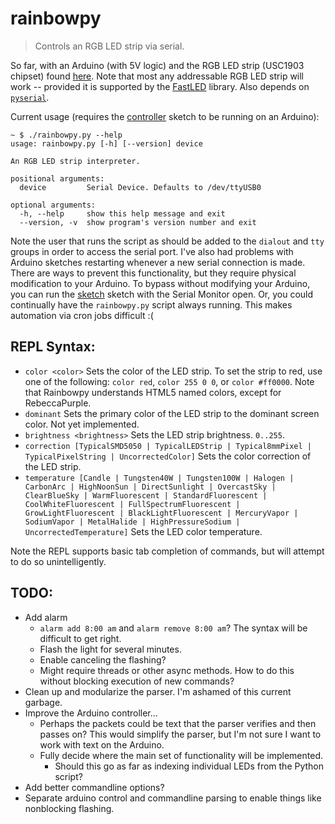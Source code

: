 # rainbowpy
> Controls an RGB LED strip via serial.

So far, with an Arduino (with 5V logic) and the RGB LED strip (USC1903 chipset) found [here](https://moderndevice.com/product/serial-rgb-led-strips-ucs1903/). Note that most any addressable RGB LED strip will work -- provided it is supported by the [FastLED](https://github.com/FastLED/FastLED) library. Also depends on [`pyserial`](https://github.com/pyserial/pyserial).

Current usage (requires the [controller](controller) sketch to be running on an Arduino):

```
~ $ ./rainbowpy.py --help
usage: rainbowpy.py [-h] [--version] device

An RGB LED strip interpreter.

positional arguments:
  device         Serial Device. Defaults to /dev/ttyUSB0

optional arguments:
  -h, --help     show this help message and exit
  --version, -v  show program's version number and exit
```

Note the user that runs the script as should be added to the `dialout` and `tty` groups in order to access the serial port. I've also had problems with Arduino sketches restarting whenever a new serial connection is made. There are ways to prevent this functionality, but they require physical modification to your Arduino. To bypass without modifying your Arduino, you can run the [sketch](controller) sketch with the Serial Monitor open. Or, you could continually have the `rainbowpy.py` script always running. This makes automation via cron jobs difficult :(

## REPL Syntax:

* `color <color>` Sets the color of the LED strip. To set the strip to red, use one of the following: `color red`, `color 255 0 0`, or `color #ff0000`. Note that Rainbowpy understands HTML5 named colors, except for RebeccaPurple.
* `dominant` Sets the primary color of the LED strip to the dominant screen color. Not yet implemented.
* `brightness <brightness>` Sets the LED strip brightness. `0..255`.
* `correction [TypicalSMD5050 | TypicalLEDStrip | Typical8mmPixel | TypicalPixelString | UncorrectedColor]` Sets the color correction of the LED strip.
* `temperature [Candle | Tungsten40W | Tungsten100W | Halogen | CarbonArc | HighNoonSun | DirectSunlight | OvercastSky | ClearBlueSky | WarmFluorescent | StandardFluorescent | CoolWhiteFluorescent | FullSpectrumFluorescent | GrowLightFluorescent | BlackLightFluorescent | MercuryVapor | SodiumVapor | MetalHalide | HighPressureSodium | UncorrectedTemperature]` Sets the LED color temperature.

Note the REPL supports basic tab completion of commands, but will attempt to do so unintelligently.

## TODO:
* Add alarm
    - `alarm add 8:00 am` and `alarm remove 8:00 am`? The syntax will be difficult to get right.
    - Flash the light for several minutes.
    - Enable canceling the flashing?
    - Might require threads or other async methods. How to do this without blocking execution of new commands?
* Clean up and modularize the parser. I'm ashamed of this current garbage.
* Improve the Arduino controller...
    - Perhaps the packets could be text that the parser verifies and then passes on? This would simplify the parser, but I'm not sure I want to work with text on the Arduino.
    - Fully decide where the main set of functionality will be implemented.
        * Should this go as far as indexing individual LEDs from the Python script?
* Add better commandline options?
* Separate arduino control and commandline parsing to enable things like nonblocking flashing.

